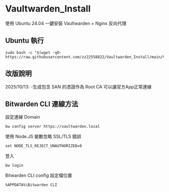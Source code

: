 # Vaultwarden_Install
使用 Ubuntu 24.04 一鍵安裝 Vaultwarden + Nginx 反向代理


## Ubuntu 執行
```
sudo bash -c "$(wget -qO- https://raw.githubusercontent.com/zz22558822/Vaultwarden_Install/main/Vaultwarden_Install.sh)"
```


## 改版說明
2025/10/13:
-生成包含 SAN 的憑證作為 Root CA 可以讓官方App正常連線


## Bitwarden CLI 連線方法
設定連線 Domain
```
bw config server https://vaultwarden.local
```
使用 Node.JS 變數忽略 SSL/TLS 錯誤
```
set NODE_TLS_REJECT_UNAUTHORIZED=0
```
登入
```
bw login
```

Bitwarden CLI config 設定檔位置
```
%APPDATA%\Bitwarden CLI
```

